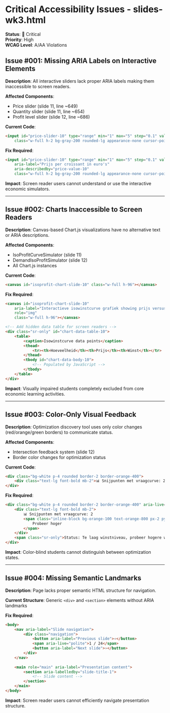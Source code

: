 # Critical Accessibility Issues - slides-wk3.html

**Status**: 🔴 Critical  
**Priority**: High  
**WCAG Level**: A/AA Violations  

## Issue #001: Missing ARIA Labels on Interactive Elements

**Description**: All interactive sliders lack proper ARIA labels making them inaccessible to screen readers.

**Affected Components**:
- Price slider (slide 11, line ~649)
- Quantity slider (slide 11, line ~654) 
- Profit level slider (slide 12, line ~686)

**Current Code**:
```html
<input id="price-slider-10" type="range" min="1" max="5" step="0.1" value="2.5" 
    class="w-full h-2 bg-gray-200 rounded-lg appearance-none cursor-pointer">
```

**Fix Required**:
```html
<input id="price-slider-10" type="range" min="1" max="5" step="0.1" value="2.5"
    aria-label="Prijs per croissant in euro's"
    aria-describedby="price-value-10"
    class="w-full h-2 bg-gray-200 rounded-lg appearance-none cursor-pointer">
```

**Impact**: Screen reader users cannot understand or use the interactive economic simulators.

---

## Issue #002: Charts Inaccessible to Screen Readers

**Description**: Canvas-based Chart.js visualizations have no alternative text or ARIA descriptions.

**Affected Components**:
- IsoProfitCurveSimulator (slide 11)
- DemandIsoProfitSimulator (slide 12) 
- All Chart.js instances

**Current Code**:
```html
<canvas id="isoprofit-chart-slide-10" class="w-full h-96"></canvas>
```

**Fix Required**:
```html
<canvas id="isoprofit-chart-slide-10" 
    aria-label="Interactieve isowinstcurve grafiek showing prijs versus hoeveelheid relationships"
    role="img"
    class="w-full h-96"></canvas>

<!-- Add hidden data table for screen readers -->
<div class="sr-only" id="chart-data-table-10">
    <table>
        <caption>Isowinstcurve data points</caption>
        <thead>
            <tr><th>Hoeveelheid</th><th>Prijs</th><th>Winst</th></tr>
        </thead>
        <tbody id="chart-data-body-10">
            <!-- Populated by JavaScript -->
        </tbody>
    </table>
</div>
```

**Impact**: Visually impaired students completely excluded from core economic learning activities.

---

## Issue #003: Color-Only Visual Feedback

**Description**: Optimization discovery tool uses only color changes (red/orange/green borders) to communicate status.

**Affected Components**:
- Intersection feedback system (slide 12)
- Border color changes for optimization status

**Current Code**:
```html
<div class="bg-white p-4 rounded border-2 border-orange-400">
    <div class="text-lg font-bold mb-2">📊 Snijpunten met vraagcurve: 2</div>
</div>
```

**Fix Required**:
```html
<div class="bg-white p-4 rounded border-2 border-orange-400" aria-live="polite">
    <div class="text-lg font-bold mb-2">
        📊 Snijpunten met vraagcurve: 2 
        <span class="inline-block bg-orange-100 text-orange-800 px-2 py-1 rounded text-sm ml-2">
            Probeer hoger
        </span>
    </div>
    <span class="sr-only">Status: Te laag winstniveau, probeer hogere waarde</span>
</div>
```

**Impact**: Color-blind students cannot distinguish between optimization states.

---

## Issue #004: Missing Semantic Landmarks

**Description**: Page lacks proper semantic HTML structure for navigation.

**Current Structure**: Generic `<div>` and `<section>` elements without ARIA landmarks

**Fix Required**:
```html
<body>
    <nav aria-label="Slide navigation">
        <div class="navigation">
            <button aria-label="Previous slide">‹</button>
            <span aria-live="polite">1 / 24</span>
            <button aria-label="Next slide">›</button>
        </div>
    </nav>
    
    <main role="main" aria-label="Presentation content">
        <section aria-labelledby="slide-title-1">
            <!-- Slide content -->
        </section>
    </main>
</body>
```

**Impact**: Screen reader users cannot efficiently navigate presentation structure.